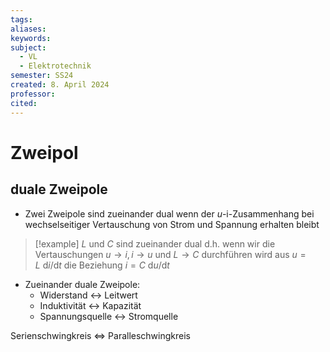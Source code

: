 ```yaml
---
tags: 
aliases: 
keywords: 
subject:
  - VL
  - Elektrotechnik
semester: SS24
created: 8. April 2024
professor: 
cited:
---
```

 

# Zweipol

## duale Zweipole

- Zwei Zweipole sind zueinander dual wenn der $u$-i-Zusammenhang bei wechselseitiger Vertauschung von Strom und Spannung erhalten bleibt

>[!example] $L$ und $C$ sind zueinander dual
> d.h. wenn wir die Vertauschungen $u \rightarrow i, i \rightarrow u$ und $L \rightarrow C$ durchführen wird aus $u=L \mathrm{~d} i / \mathrm{d} t$ die Beziehung $i=C \mathrm{~d} u / \mathrm{d} t$

- Zueinander duale Zweipole:
  - Widerstand $\leftrightarrow$ Leitwert
  - Induktivität $\leftrightarrow$ Kapazität
  - Spannungsquelle $\leftrightarrow$ Stromquelle

Serienschwingkreis $\iff$ Paralleschwingkreis
